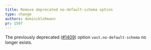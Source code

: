 ```yaml
---
title: Remove deprecated no-default-schema option
type: change
authors: dominiklohmann
pr: 1507
---
```


The previously deprecated ([#1409](https://github.com/tenzir/vast/pull/1409))
option `vast.no-default-schema` no longer exists.

